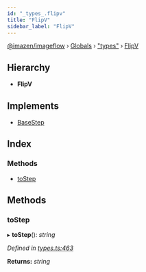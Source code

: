 ```yaml
---
id: "_types_.flipv"
title: "FlipV"
sidebar_label: "FlipV"
---
```


[@imazen/imageflow](../index.md) › [Globals](../globals.md) › ["types"](../modules/_types_.md) › [FlipV](_types_.flipv.md)

## Hierarchy

* **FlipV**

## Implements

* [BaseStep](_types_.basestep.md)

## Index

### Methods

* [toStep](_types_.flipv.md#tostep)

## Methods

###  toStep

▸ **toStep**(): *string*

*Defined in [types.ts:463](https://github.com/imazen/imageflow-node/blob/8d7450b/lib/types.ts#L463)*

**Returns:** *string*
